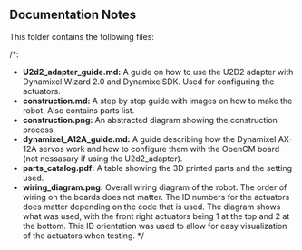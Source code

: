 ## Documentation Notes
This folder contains the following files:

/*:
- **U2d2_adapter_guide.md:** A guide on how to use the U2D2 adapter with Dynamixel Wizard 2.0 and DynamixelSDK. Used for configuring the actuators.
- **construction.md:** A step by step guide with images on how to make the robot. Also contains parts list.
- **construction.png:** An abstracted diagram showing the construction process.
- **dynamixel_A12A_guide.md:** A guide describing how the Dynamixel AX-12A servos work and how to configure them with the OpenCM board (not nessasary if using the U2d2_adapter).
- **parts_catalog.pdf:** A table showing the 3D printed parts and the setting used.
- **wiring_diagram.png:** Overall wiring diagram of the robot. The order of wiring on the boards does not matter. The ID numbers for the actuators does matter depending on the code that is used. The diagram shows what was used, with the front right actuators being 1 at the top and 2 at the bottom. This ID orientation was used to allow for easy visualization of the actuators when testing.
*/